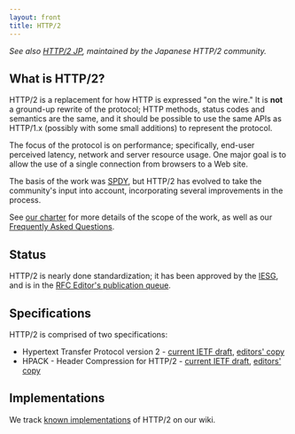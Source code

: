 ```yaml
---
layout: front
title: HTTP/2
---
```

	
_See also [HTTP/2 JP](https://github.com/http2jp), maintained by the Japanese HTTP/2 community._

## What is HTTP/2?

HTTP/2 is a replacement for how HTTP is expressed "on the wire." It is
**not** a ground-up rewrite of the protocol; HTTP methods, status codes and
semantics are the same, and it should be possible to use the same APIs as
HTTP/1.x (possibly with some small additions) to represent the protocol.

The focus of the protocol is on performance; specifically, end-user perceived
latency, network and server resource usage. One major goal is to allow the use
of a single connection from browsers to a Web site.

The basis of the work was
[SPDY](http://tools.ietf.org/html/draft-mbelshe-httpbis-spdy-00), but HTTP/2
has evolved to take the community's input into account, incorporating several
improvements in the process.

See [our charter](http://datatracker.ietf.org/wg/httpbis/charter/) for more
details of the scope of the work, as well as our [Frequently Asked
Questions](/faq/).

## Status

HTTP/2 is nearly done standardization; it has been approved by the
[IESG](http://www.ietf.org/iesg/), and is in the [RFC
Editor's publication queue](http://www.rfc-editor.org/queue2.html#draft-ietf-httpbis-http2).


## Specifications

HTTP/2 is comprised of two specifications:

* Hypertext Transfer Protocol version 2 - [current IETF draft](http://tools.ietf.org/html/draft-ietf-httpbis-http2/), [editors' copy](http://http2.github.com/http2-spec/)
* HPACK - Header Compression for HTTP/2 - [current IETF draft](http://tools.ietf.org/html/draft-ietf-httpbis-header-compression/), [editors' copy](http://http2.github.com/http2-spec/compression.html)
 
 
## Implementations

We track [known
implementations](https://github.com/http2/http2-spec/wiki/Implementations) of
HTTP/2 on our wiki. 
